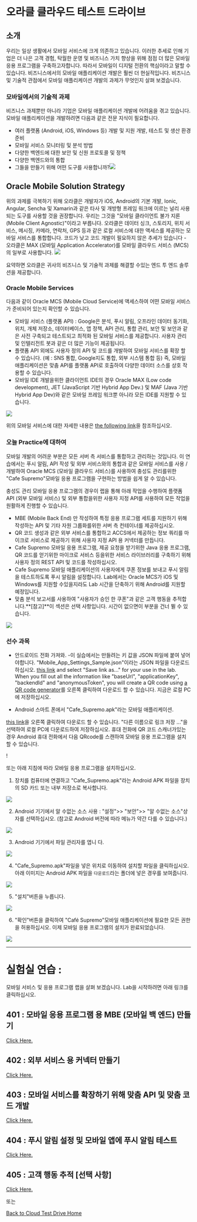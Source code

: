 

# 오라클 클라우드 테스트 드라이브 #


## 소개 ##
우리는 일상 생활에서 모바일 서비스에 크게 의존하고 있습니다. 이러한 추세로 인해 기업은 더 나은 고객 경험, 탁월한 운영 및 비즈니스 가치 향상을 위해 점점 더 많은 모바일 응용 프로그램을 구축하고자합니다. 따라서 모바일이 디지털 전환의 핵심이라고 말할 수 있습니다. 비즈니스에서의 모바일 애플리케이션 개발은 훨씬 더 현실적입니다. 비즈니스 및 기술적 관점에서 모바일 애플리케이션 개발의 과제가 무엇인지 살펴 보겠습니다. 

### 모바일에서의 기술적 과제 ###
비즈니스 과제뿐만 아니라 기업은 모바일 애플리케이션 개발에 어려움을 겪고 있습니다. 모바일 애플리케이션을 개발하려면 다음과 같은 전문 지식이 필요합니다. 
+ 여러 플랫폼 (Android, iOS, Windows 등) 개발 및 지원 
개발, 테스트 및 생산 환경 준비 
+ 모바일 서비스 모니터링 및 분석 방법 
+ 다양한 백엔드에 대한 보안 및 신원 프로토콜 및 정책 
+ 다양한 백엔드와의 통합 
+ 그들을 만들기 위해 어떤 도구를 사용합니까?![](../../common/images/mobile/long/Technical_Challenges_in_Mobile.PNG)


## Oracle Mobile Solution Strategy ##
위의 과제를 극복하기 위해 오라클은 개발자가 iOS, Android의 기본 개발, Ionic, Angular, Sencha 및 Xamarin과 같은 타사 및 개방형 프레임 워크에 이르는 널리 사용되는 도구를 사용할 것을 권장합니다. 우리는 그것을 &quot;모바일 클라이언트 불가 지론 (Mobile Client Agnostic)&quot;이라고 부릅니다. 오라클은 데이터 싱크, 스토리지, 위치 서비스, 메시징, 카메라, 연락처, GPS 등과 같은 로컬 서비스에 대한 액세스를 제공하는 모바일 서비스를 통합합니다. 코드가 낮고 코드 개발이 필요하지 않은 추세가 있습니다 - 오라클은 MAX (모바일 Application Accelerator)를 모바일 클라우드 서비스 (MCS)의 일부로 사용합니다. 
![](../../common/images/mobile/long/Oracle_Mobile_Solution_Strategy.PNG)


요약하면 오라클은 귀사의 비즈니스 및 기술적 과제를 해결할 수있는 엔드 투 엔드 솔루션을 제공합니다. 

### Oracle Mobile Services ###
다음과 같이 Oracle MCS (Mobile Cloud Service)에 액세스하여 어떤 모바일 서비스가 준비되어 있는지 확인할 수 있습니다. 
+ 모바일 서비스 (플랫폼 API) : Google은 분석, 푸시 알림, 오프라인 데이터 동기화, 위치, 개체 저장소, 데이터베이스, 앱 정책, API 관리, 통합 관리, 보안 및 보안과 같은 사전 구축되고 테스트되고 최적화 된 모바일 서비스를 제공합니다. 사용자 관리 및 인텔리전트 봇과 같은 더 많은 기능이 제공됩니다. 
+ 플랫폼 API 외에도 사용자 정의 API 및 코드를 개발하여 모바일 서비스를 확장 할 수 있습니다. (예 : SNS 통합, Google지도 통합, 외부 시스템 통합 등) 즉, 모바일 애플리케이션은 맞춤 API를 플랫폼 API로 호출하여 다양한 데이터 소스를 상호 작용할 수 있습니다. 
+ 모바일 IDE 개발을위한 클라이언트 IDE의 경우 Oracle MAX (Low code development), JET (JavaScript 기반 Hybrid App Dev.) 및 MAF (Java 기반 Hybrid App Dev)와 같은 모바일 프레임 워크뿐 아니라 모든 IDE를 지원할 수 있습니다. 

![](../../common/images/mobile/long/Oracle_Mobile_Services.PNG)


위의 모바일 서비스에 대한 자세한 내용은 [the following link](https://docs.oracle.com/en/cloud/paas/mobile-cloud/index.html)을 참조하십시오. 

### 오늘 Practice에 대하여 ### 
모바일 개발의 어려운 부분은 모든 서버 측 서비스를 통합하고 관리하는 것입니다. 이 연습에서는 푸시 알림, API 작성 및 외부 서비스와의 통합과 같은 모바일 서비스를 사용 / 개발하여 Oracle MCS (모바일 클라우드 서비스)를 사용하여 충성도 관리를위한 &quot;Cafe Supremo&quot;모바일 응용 프로그램을 구현하는 방법을 쉽게 알 수 있습니다. 

충성도 관리 모바일 응용 프로그램의 경우이 랩을 통해 아래 작업을 수행하여 플랫폼 API (외부 모바일 서비스) 및 외부 통합을위한 사용자 지정 API를 사용하여 모든 작업을 원활하게 진행할 수 있습니다. 
- MBE (Mobile Back End) 만 작성하여 특정 응용 프로그램 세트를 지원하기 위해 작성하는 API 및 기타 자원 그룹화를위한 서버 측 컨테이너를 제공하십시오. 
- QR 코드 생성과 같은 외부 서비스를 통합하고 ACCS에서 제공하는 정보 쿼리를 마이크로 서비스로 제공하기 위해 사용자 지정 API 용 커넥터를 만듭니다. 
- Cafe Supremo 모바일 응용 프로그램, 제공 요청을 받기위한 Java 응용 프로그램, QR 코드를 얻기위한 마이크로 서비스 등을위한 서비스 라이브러리를 구축하기 위해 사용자 정의 REST API 및 코드를 작성하십시오. 
- Cafe Supremo 모바일 애플리케이션의 사용자에게 쿠폰 정보를 보내고 푸시 알림을 테스트하도록 푸시 알림을 설정합니다. Lab에서는 Oracle MCS가 iOS 및 Windows를 지원할 수있을지라도 Lab 시간을 단축하기 위해 Android를 지원할 예정입니다. 
- 맞춤 분석 보고서를 사용하여 &quot;사용자가 승인 한 쿠폰&quot;과 같은 고객 행동을 추적합니다.**[참고]**이 섹션은 선택 사항입니다. 시간이 없으면이 부분을 건너 뛸 수 있습니다. 

![](../../common/images/mobile/long/CTD_About_Lab_Mobile.PNG)




### 선수 과목 ###

- 안드로이드 전화 가져와. 
-이 실습에서는 만들려는 키 값을 JSON 파일에 붙여 넣어야합니다. &quot;Mobile_App_Settings_Sample.json&quot;이라는 JSON 파일을 다운로드하십시오. [this link](../../common/assets/mobile/Mobile_App_Settings_Sample.json) and select "Save link as..." for your use in the lab. When you fill out all the information like "baseUrl", "applicationKey", "backendId" and "anonymousToken", you will create a QR code using [a QR code generator](http://www.qr-code-generator.com/)를 오른쪽 클릭하여 다운로드 할 수 있습니다. 지금은 로컬 PC에 저장하십시오. 

- Android 스마트 폰에서 &quot;Cafe_Supremo.apk&quot;라는 모바일 애플리케이션. 

[this link](../../common/assets/mobile/Cafe_Supremo.apk?raw=true)을 오른쪽 클릭하여 다운로드 할 수 있습니다. &quot;다른 이름으로 링크 저장 ...&quot;을 선택하여 로컬 PC에 다운로드하여 저장하십시오. 
휴대 전화에 QR 코드 스캐너가있는 경우 Android 휴대 전화에서 다음 QRcode를 스캔하여 모바일 응용 프로그램을 설치할 수 있습니다. 

! [](../../common/images/mobile/long/401-Install_App_QRcode.png) 

또는 아래 지침에 따라 모바일 응용 프로그램을 설치하십시오. 

1. 장치를 컴퓨터에 연결하고 &quot;Cafe_Supremo.apk&quot;라는 Android APK 파일을 장치의 SD 카드 또는 내부 저장소로 복사합니다. 

![](../../common/images/mobile/long/401-Install_App_1.png)


2. Android 기기에서 알 수없는 소스 사용 : &quot;설정&quot;>> &quot;보안&quot;>> &quot;알 수없는 소스&quot;상자를 선택하십시오. (참고로 Android 버전에 따라 메뉴가 약간 다를 수 있습니다.) 

![](../../common/images/mobile/long/401-Install_App_2.png)


3. Android 기기에서 파일 관리자를 엽니 다. 

![](../../common/images/mobile/long/401-Install_App_3.png)


4. &quot;Cafe_Supremo.apk&quot;파일을 넣은 위치로 이동하여 설치할 파일을 클릭하십시오. 아래 이미지는 Android APK 파일을 `다운로드`라는 폴더에 넣은 경우를 보여줍니다. 

![](../../common/images/mobile/long/401-Install_App_4.png)


5. &quot;설치&quot;버튼을 누릅니다. 

![](../../common/images/mobile/long/401-Install_App_5.png)



6. &quot;확인&quot;버튼을 클릭하여 &quot;Café Supremo&quot;모바일 애플리케이션에 필요한 모든 권한을 허용하십시오. 이제 모바일 응용 프로그램의 설치가 완료되었습니다. 

![](../../common/images/mobile/long/401-Install_App_6.png)




---
# 실험실 연습 : #
모바일 서비스 및 응용 프로그램 랩을 살펴 보겠습니다. Lab을 시작하려면 아래 링크를 클릭하십시오. 

## 401 : 모바일 응용 프로그램 용 MBE (모바일 백 엔드) 만들기 ##


[Click Here.](401-MobileLab.md) 

## 402 : 외부 서비스 용 커넥터 만들기 ## 


[Click Here.](402-MobileLab.md) 

## 403 : 모바일 서비스를 확장하기 위해 맞춤 API 및 맞춤 코드 개발 ## 


[Click Here.](403-MobileLab.md) 

## 404 : 푸시 알림 설정 및 모바일 앱에 푸시 알림 테스트 ## 


[Click Here.](404-MobileLab.md) 

## 405 : 고객 행동 추적 [선택 사항] ## 


[Click Here.](405-MobileLab.md) 

또는 

[Back to Cloud Test Drive Home](../../README.md) 


